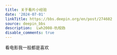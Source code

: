 ```yaml
---
title: 关于看片小经验
date: '2024-07-01'
linkTitle: https://bbs.deepin.org/en/post/274602
source: deepin_bbs
description:  Lwh2008-朹桧妫 
disable_comments: true
---
```

看电影我一般都是喜欢
